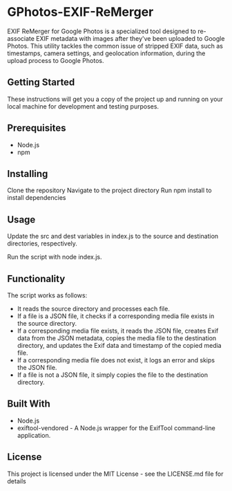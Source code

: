 # GPhotos-EXIF-ReMerger
EXIF ReMerger for Google Photos is a specialized tool designed to re-associate EXIF metadata with images after they've been uploaded to Google Photos. This utility tackles the common issue of stripped EXIF data, such as timestamps, camera settings, and geolocation information, during the upload process to Google Photos.

## Getting Started
These instructions will get you a copy of the project up and running on your local machine for development and testing purposes.

## Prerequisites
- Node.js
- npm

## Installing
Clone the repository
Navigate to the project directory
Run npm install to install dependencies

## Usage
Update the src and dest variables in index.js to the source and destination directories, respectively.

Run the script with node index.js.

## Functionality
The script works as follows:

- It reads the source directory and processes each file.
- If a file is a JSON file, it checks if a corresponding media file exists in the source directory.
- If a corresponding media file exists, it reads the JSON file, creates Exif data from the JSON metadata, copies the media file to the destination directory, and updates the Exif data and timestamp of the copied media file.
- If a corresponding media file does not exist, it logs an error and skips the JSON file.
- If a file is not a JSON file, it simply copies the file to the destination directory.

## Built With
- Node.js
- exiftool-vendored - A Node.js wrapper for the ExifTool command-line application.

## License
This project is licensed under the MIT License - see the LICENSE.md file for details
